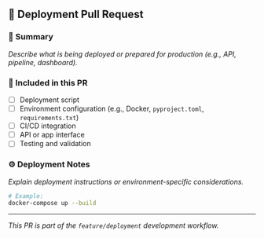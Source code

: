 ## 🚀 Deployment Pull Request

### 📌 Summary
_Describe what is being deployed or prepared for production (e.g., API, pipeline, dashboard)._

### 📂 Included in this PR
- [ ] Deployment script
- [ ] Environment configuration (e.g., Docker, `pyproject.toml`, `requirements.txt`)
- [ ] CI/CD integration
- [ ] API or app interface
- [ ] Testing and validation

### ⚙️ Deployment Notes
_Explain deployment instructions or environment-specific considerations._

```bash
# Example:
docker-compose up --build
```

---

*This PR is part of the `feature/deployment` development workflow.*
